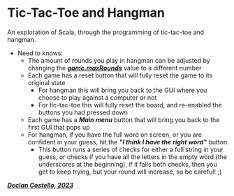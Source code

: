 # **Tic-Tac-Toe and Hangman**

An exploration of Scala, through the programming of tic-tac-toe and hangman.

* Need to knows:
  * The amount of rounds you play in hangman can be adjusted by changing the **_<u>game.maxRounds</u>_** value to a different number
  * Each game has a reset button that will fully reset the game to its original state
    * For hangman this will bring you back to the GUI where you choose to play against a computer or not
    * For tic-tac-toe this will fully reset the board, and re-enabled the buttons you had pressed down
  * Each game has a **_Main menu_** button that will bring you back to the first GUI that pops up
  * For hangman, if you have the full word on screen, or you are confident in your guess, hit the **_"I think I have the right word"_** button
    * This button runs a series of checks for either a full string in your guess, or checks if you have all the letters in the empty word (the underscores at the beginning), if it fails both checks, then you get to keep trying, but your round will increase, so be careful! ;)

**_<u>Declan Costello, 2023</u>_**